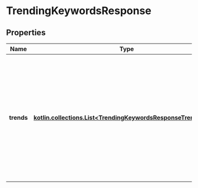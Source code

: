 
# TrendingKeywordsResponse

## Properties
Name | Type | Description | Notes
------------ | ------------- | ------------- | -------------
**trends** | [**kotlin.collections.List&lt;TrendingKeywordsResponseTrendsInner&gt;**](TrendingKeywordsResponseTrendsInner.md) | The top trending keywords for the specified trend type in the requested region.&lt;br /&gt; Results are ordered, with the first element in the array representing the #1 top trend. |  [optional]



